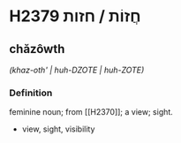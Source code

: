 # H2379 חֲזוֹת / חזות

## chăzôwth

_(khaz-oth' | huh-DZOTE | huh-ZOTE)_

### Definition

feminine noun; from [[H2370]]; a view; sight.

- view, sight, visibility
